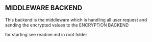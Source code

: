 ## MIDDLEWARE BACKEND

This backend is the middleware which is handling all user request and sending the encrypted values to the ENCRYPTION BACKEND

for starting see readme.md in root folder
